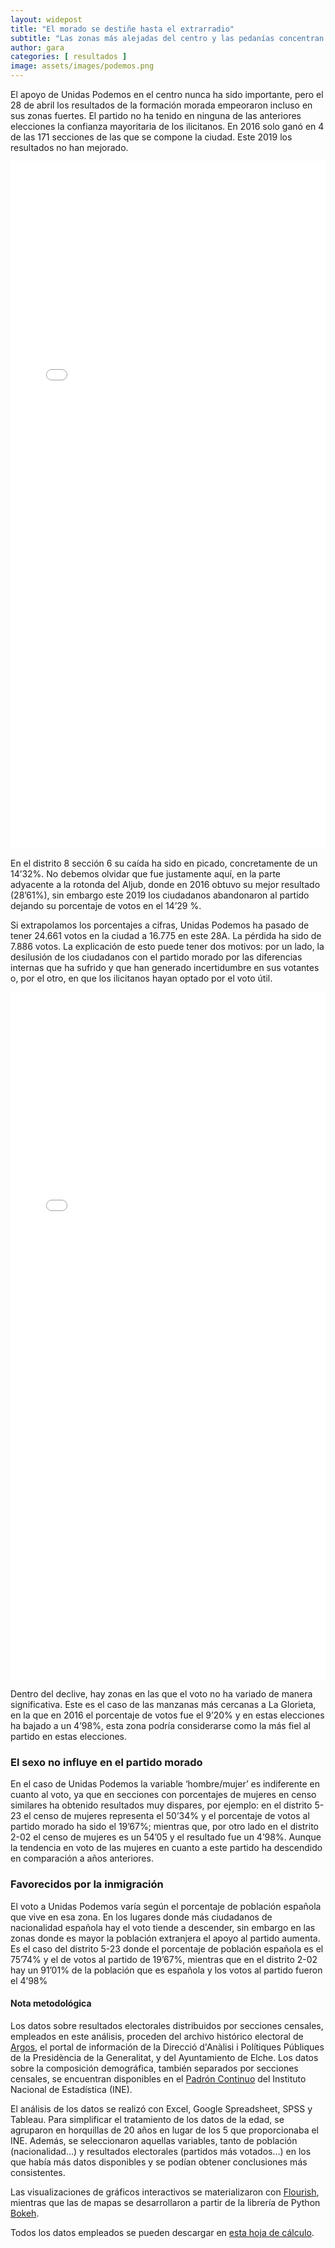 ```yaml
---
layout: widepost
title: "El morado se destiñe hasta el extrarradio"
subtitle: "Las zonas más alejadas del centro y las pedanías concentran la mayor parte de los apoyos a Unidas Podemos, que sufre un descenso generalizado en la ciudad "
author: gara 
categories: [ resultados ]
image: assets/images/podemos.png
---
```

El apoyo de Unidas Podemos en el centro nunca ha sido importante, pero el 28 de abril los resultados de la formación morada empeoraron incluso en sus zonas fuertes. El partido no ha tenido en ninguna de las anteriores elecciones la confianza mayoritaria de los ilicitanos. En 2016 solo ganó en 4 de las 171 secciones de las que se compone la ciudad. Este 2019 los resultados no han mejorado.

<iframe src="/assets/images/elxHPODEMOS.html"
    sandbox="allow-same-origin allow-scripts"
    width="100%"
    height="1100"
    scrolling="no"
    seamless="seamless"
    frameborder="0">
</iframe>

<div class="flourish-embed" data-src="visualisation/337325/"></div><script src="https://public.flourish.studio/resources/embed.js"></script>

En el distrito 8 sección 6 su caída ha sido en picado, concretamente de un 14’32%. No debemos olvidar que fue justamente aquí, en la parte adyacente a la rotonda del Aljub, donde en 2016 obtuvo su mejor resultado (28’61%), sin embargo este 2019 los ciudadanos abandonaron al partido dejando su porcentaje de votos en el 14’29 %.
 
Si extrapolamos los porcentajes a cifras, Unidas Podemos ha pasado de tener 24.661 votos en la ciudad a 16.775 en este 28A. La pérdida ha sido de 7.886 votos. La explicación de esto puede tener dos motivos: por un lado, la desilusión de los ciudadanos con el partido morado por las diferencias internas que ha sufrido y que han generado incertidumbre en sus votantes o, por el otro, en que los ilicitanos hayan optado por el voto útil.

<iframe src="/assets/images/VariacionesPodemos.html"
    sandbox="allow-same-origin allow-scripts"
    width="100%"
    height="1100"
    scrolling="no"
    seamless="seamless"
    frameborder="0">
</iframe>
 
Dentro del declive, hay zonas en las que el voto no ha variado de manera significativa. Este es el caso de las manzanas más cercanas a La Glorieta, en la que en 2016 el porcentaje de votos fue el 9’20% y en estas elecciones ha bajado a un 4’98%, esta zona podría considerarse como la más fiel al partido en estas elecciones.

<div class="flourish-embed" data-src="visualisation/337383/"></div><script src="https://public.flourish.studio/resources/embed.js"></script>

### El sexo no influye en el partido morado

En el caso de Unidas Podemos la variable ‘hombre/mujer’ es indiferente en cuanto al voto, ya que en secciones con porcentajes de mujeres en censo similares ha obtenido resultados muy dispares, por ejemplo: en el distrito 5-23 el censo de mujeres representa el 50’34% y el porcentaje de votos al partido morado ha sido el 19’67%; mientras que, por otro lado en el distrito 2-02 el censo de mujeres es un 54’05 y el resultado fue un 4’98%. Aunque la tendencia en voto de las mujeres en cuanto a este partido ha descendido en comparación a años anteriores. 

<div class="flourish-embed" data-src="visualisation/337755/"></div><script src="https://public.flourish.studio/resources/embed.js"></script>

### Favorecidos por la inmigración

El voto a Unidas Podemos varía según el porcentaje de población española que vive en esa zona. En los lugares donde más ciudadanos de nacionalidad española hay el voto tiende a descender, sin embargo en las zonas donde es mayor la población extranjera el apoyo al partido aumenta. Es el caso del distrito 5-23 donde el porcentaje de población española es el 75’74% y el de votos al partido de 19’67%, mientras que en el distrito 2-02 hay un 91’01% de la población que es española y los votos al partido fueron el 4’98%


<div class="alert alert-secondary" role="alert">
  <h4 class="alert-heading">Nota metodológica</h4>
  <p>Los datos sobre resultados electorales distribuidos por secciones censales, empleados en este análisis, proceden del archivo histórico electoral de <a href="http://www.argos.gva.es/ahe/val/buscaEleccionesV.html">Argos</a>, el portal de información de la Direcció d'Anàlisi i Polítiques Públiques de la Presidència de la Generalitat, y del Ayuntamiento de Elche. Los datos sobre la composición demográfica, también separados por secciones censales, se encuentran disponibles en el <a href="http://www.ine.es/dyngs/INEbase/es/operacion.htm?c=Estadistica_C&cid=1254736177012&menu=resultados&idp=1254734710990">Padrón Continuo</a> del Instituto Nacional de Estadística (INE).</p>
  <p>El análisis de los datos se realizó con Excel, Google Spreadsheet, SPSS y Tableau. Para simplificar el tratamiento de los datos de la edad, se agruparon en horquillas de 20 años en lugar de los 5 que proporcionaba el INE. Además, se seleccionaron aquellas variables, tanto de población (nacionalidad…) y resultados electorales (partidos más votados…) en los que había más datos disponibles y se podían obtener conclusiones más consistentes.</p>
  <p>Las visualizaciones de gráficos interactivos se materializaron con <a href="https://flourish.studio/">Flourish</a>, mientras que las de mapas se desarrollaron a partir de la librería de Python <a href="https://bokeh.pydata.org/en/latest/">Bokeh</a>.</p> 
  <p>Todos los datos empleados se pueden descargar en <a href="https://docs.google.com/spreadsheets/d/1Tde3VYKVakCl2x8WzAm3xa9zMZvSS9LPbvzO9r6_Oco/edit?usp=sharing">esta hoja de cálculo</a>.</p>
</div>




